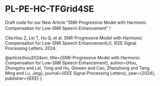 # PL-PE-HC-TFGrid4SE
Draft code for our New Article “SNR-Progressive Model with Harmonic Compensation for Low-SNR Speech Enhancement”！

Cite:Hou Z, Lei T, Hu Q, et al. SNR-Progressive Model with Harmonic Compensation for Low-SNR Speech Enhancement[J]. IEEE Signal Processing Letters, 2024.

@article{hou2024snr,
  title={SNR-Progressive Model with Harmonic Compensation for Low-SNR Speech Enhancement},
  author={Hou, Zhongshu and Lei, Tong and Hu, Qinwen and Cao, Zhanzhong and Tang, Ming and Lu, Jing},
  journal={IEEE Signal Processing Letters},
  year={2024},
  publisher={IEEE}
}
